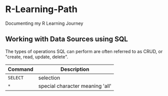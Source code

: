 # R-Learning-Path
Documenting my R Learning Journey


## Working with Data Sources using SQL
The types of operations SQL can perform are often referred to as CRUD, or "create, read, update, delete".

| Command | Description|
| ------- | ---------- |
| `SELECT`| selection |
| `*` | special character meaning 'all' |
